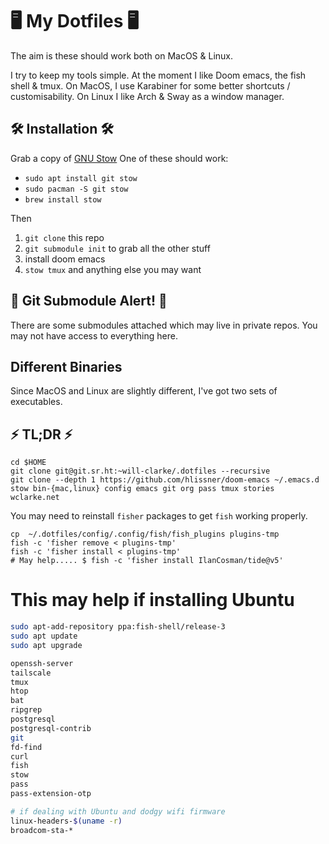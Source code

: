 # 🖥 My Dotfiles 🖥

The aim is these should work both on MacOS & Linux.

I try to keep my tools simple. At the moment I like Doom emacs, the fish shell & tmux.
On MacOS, I use Karabiner for some better shortcuts / customisability.
On Linux I like Arch & Sway as a window manager.

## 🛠 Installation 🛠

Grab a copy of [GNU Stow](http://www.gnu.org/software/stow/)
One of these should work:

- `sudo apt install git stow`
- `sudo pacman -S git stow`
- `brew install stow`

Then

1. `git clone` this repo
2. `git submodule init` to grab all the other stuff
3. install doom emacs
4. `stow tmux` and anything else you may want

## 🚨 Git Submodule Alert! 🚨

There are some submodules attached which may live in private repos.
You may not have access to everything here.

## Different Binaries

Since MacOS and Linux are slightly different, I've got two sets of executables.

## ⚡ TL;DR ⚡

```
cd $HOME
git clone git@git.sr.ht:~will-clarke/.dotfiles --recursive
git clone --depth 1 https://github.com/hlissner/doom-emacs ~/.emacs.d
stow bin-{mac,linux} config emacs git org pass tmux stories wclarke.net
```

You may need to reinstall `fisher` packages to get `fish` working properly.

```
cp  ~/.dotfiles/config/.config/fish/fish_plugins plugins-tmp
fish -c 'fisher remove < plugins-tmp'
fish -c 'fisher install < plugins-tmp'
# May help..... $ fish -c 'fisher install IlanCosman/tide@v5'
```

# This may help if installing Ubuntu

```sh
sudo apt-add-repository ppa:fish-shell/release-3
sudo apt update
sudo apt upgrade

openssh-server
tailscale
tmux
htop
bat
ripgrep
postgresql
postgresql-contrib
git
fd-find
curl
fish
stow
pass
pass-extension-otp

# if dealing with Ubuntu and dodgy wifi firmware
linux-headers-$(uname -r)
broadcom-sta-*
```

